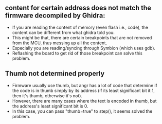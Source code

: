 ## content for certain address does not match the firmware decompiled by Ghidra:
- If you are reading the content of memory (even flash i.e., code), the content can be different from what ghidra told you.
- This might be that, there are certain breakpoints that are not removed from the MCU, thus messing up all the content. 
- Especially you are reading/syncing through Symbion (which uses gdb).
- Reflashing the board to get rid of those breakpoint can solve this problem.

## Thumb not determined properly
- Firmware usually use thumb, but angr has a lot of code that determine if the code is in thumb simply by its address (if its least significant bit it 1, then it's thumb, otherwise it's not).
- However, there are many cases where the text is encoded in thumb, but the address's least significant bit is 0.
- In this case, you can pass "thumb=true" to step(), it seems solved the problem.